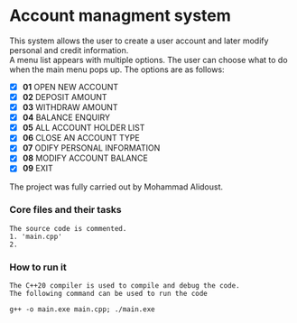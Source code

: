 # Account managment system

This system allows the user to create a user account 
and later modify personal and credit information.  
A menu list appears with multiple options. The user 
can choose what to do when the main menu pops up. 
The options are as follows:
- [x]  **01** OPEN NEW ACCOUNT
- [x]  **02** DEPOSIT AMOUNT
- [x]  **03** WITHDRAW AMOUNT
- [x]  **04** BALANCE ENQUIRY
- [x]  **05** ALL ACCOUNT HOLDER LIST
- [x]  **06** CLOSE AN ACCOUNT TYPE
- [x]  **07** ODIFY PERSONAL INFORMATION
- [x]  **08** MODIFY ACCOUNT BALANCE
- [x]  **09** EXIT

The project was fully carried out by Mohammad Alidoust.


### Core files and their tasks
```buildoutcfg
The source code is commented. 
1. 'main.cpp' 
2.
```
### How to run it
```c++20
The C++20 compiler is used to compile and debug the code.
The following command can be used to run the code
 
g++ -o main.exe main.cpp; ./main.exe
```